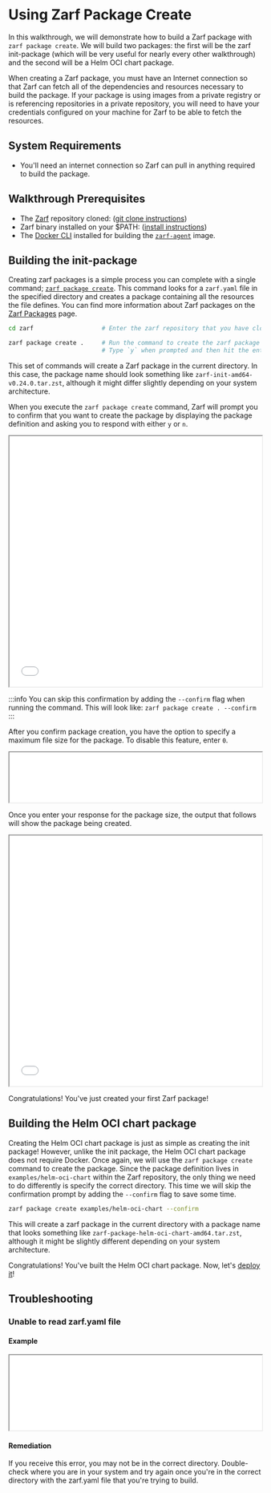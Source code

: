 # Using Zarf Package Create

In this walkthrough, we will demonstrate how to build a Zarf package with `zarf package create`. We will build two packages: the first will be the zarf init-package (which will be very useful for nearly every other walkthrough) and the second will be a Helm OCI chart package.

When creating a Zarf package, you must have an Internet connection so that Zarf can fetch all of the dependencies and resources necessary to build the package. If your package is using images from a private registry or is referencing repositories in a private repository, you will need to have your credentials configured on your machine for Zarf to be able to fetch the resources.

## System Requirements

- You'll need an internet connection so Zarf can pull in anything required to build the package.

## Walkthrough Prerequisites

- The [Zarf](https://github.com/defenseunicorns/zarf) repository cloned: ([git clone instructions](https://docs.github.com/en/repositories/creating-and-managing-repositories/cloning-a-repository))
-  Zarf binary installed on your $PATH: ([install instructions](../1-getting-started/index.md#installing-zarf))
- The [Docker CLI](https://docs.docker.com/desktop/) installed for building the [`zarf-agent`](../9-faq.md#what-is-the-zarf-agent) image.

## Building the init-package

Creating zarf packages is a simple process you can complete with a single command; [`zarf package create`](../2-the-zarf-cli/100-cli-commands/zarf_package_create.md). This command looks for a `zarf.yaml` file in the specified directory and creates a package containing all the resources the file defines. You can find more information about Zarf packages on the [Zarf Packages](../4-user-guide/2-zarf-packages/1-zarf-packages.md) page.

```bash
cd zarf                   # Enter the zarf repository that you have cloned down

zarf package create .     # Run the command to create the zarf package
                          # Type `y` when prompted and then hit the enter key
```

This set of commands will create a Zarf package in the current directory. In this case, the package name should look something like `zarf-init-amd64-v0.24.0.tar.zst`, although it might differ slightly depending on your system architecture.

When you execute the `zarf package create` command, Zarf will prompt you to confirm that you want to create the package by displaying the package definition and asking you to respond with either `y` or `n`.

<iframe src="/docs/walkthroughs/package_create.html" height="500px" width="100%"></iframe>

:::info
You can skip this confirmation by adding the `--confirm` flag when running the command. This will look like: `zarf package create . --confirm`
:::

After you confirm package creation, you have the option to specify a maximum file size for the package. To disable this feature, enter `0`.

<iframe src="/docs/walkthroughs/package_create_size.html" height="100px" width="100%"></iframe>

Once you enter your response for the package size, the output that follows will show the package being created.

<iframe src="/docs/walkthroughs/package_create_components.html" height="500px" width="100%"></iframe>


Congratulations! You've just created your first Zarf package!

## Building the Helm OCI chart package

Creating the Helm OCI chart package is just as simple as creating the init package! However, unlike the init package, the Helm OCI chart package does not require Docker. Once again, we will use the `zarf package create` command to create the package. Since the package definition lives in `examples/helm-oci-chart` within the Zarf repository, the only thing we need to do differently is specify the correct directory. This time we will skip the confirmation prompt by adding the `--confirm` flag to save some time.

```bash
zarf package create examples/helm-oci-chart --confirm
```

This will create a zarf package in the current directory with a package name that looks something like `zarf-package-helm-oci-chart-amd64.tar.zst`, although it might be slightly different depending on your system architecture.

Congratulations! You've built the Helm OCI chart package. Now, let's [deploy it](./2-deploying-zarf-packages.md)!

## Troubleshooting

### Unable to read zarf.yaml file

#### Example

<iframe src="/docs/walkthroughs/package_create_error.html" width="100%" ></iframe>

#### Remediation

If you receive this error, you may not be in the correct directory. Double-check where you are in your system and try again once you're in the correct directory with the zarf.yaml file that you're trying to build.
